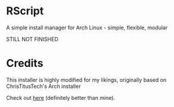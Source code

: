 # RScript
 A simple install manager for Arch Linux - simple, flexible, modular
 
 STILL NOT FINISHED

# Credits
 This installer is highly modified for my likings, originally based on ChrisTitusTech's Arch installer

 Check out [here](https://github.com/ChrisTitusTech/ArchTitus) (definitely better than mine).
